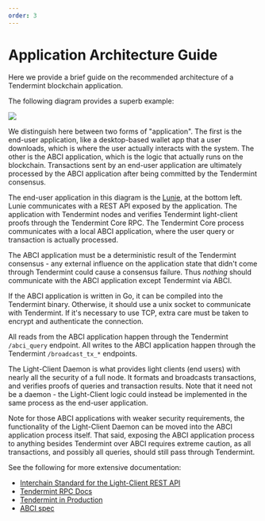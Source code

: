 ```yaml
---
order: 3
---
```


# Application Architecture Guide

Here we provide a brief guide on the recommended architecture of a
Tendermint blockchain application.

The following diagram provides a superb example:

![](../imgs/cosmos-tendermint-stack-4k.jpg)

We distinguish here between two forms of "application". The first is the
end-user application, like a desktop-based wallet app that a user downloads,
which is where the user actually interacts with the system. The other is the
ABCI application, which is the logic that actually runs on the blockchain.
Transactions sent by an end-user application are ultimately processed by the ABCI
application after being committed by the Tendermint consensus.

The end-user application in this diagram is the [Lunie](https://lunie.io/), at the bottom
left. Lunie communicates with a REST API exposed by the application.
The application with Tendermint nodes and verifies Tendermint light-client proofs
through the Tendermint Core RPC. The Tendermint Core process communicates with
a local ABCI application, where the user query or transaction is actually
processed.

The ABCI application must be a deterministic result of the Tendermint
consensus - any external influence on the application state that didn't
come through Tendermint could cause a consensus failure. Thus _nothing_
should communicate with the ABCI application except Tendermint via ABCI.

If the ABCI application is written in Go, it can be compiled into the
Tendermint binary. Otherwise, it should use a unix socket to communicate
with Tendermint. If it's necessary to use TCP, extra care must be taken
to encrypt and authenticate the connection.

All reads from the ABCI application happen through the Tendermint `/abci_query`
endpoint. All writes to the ABCI application happen through the Tendermint
`/broadcast_tx_*` endpoints.

The Light-Client Daemon is what provides light clients (end users) with
nearly all the security of a full node. It formats and broadcasts
transactions, and verifies proofs of queries and transaction results.
Note that it need not be a daemon - the Light-Client logic could instead
be implemented in the same process as the end-user application.

Note for those ABCI applications with weaker security requirements, the
functionality of the Light-Client Daemon can be moved into the ABCI
application process itself. That said, exposing the ABCI application process
to anything besides Tendermint over ABCI requires extreme caution, as
all transactions, and possibly all queries, should still pass through
Tendermint.

See the following for more extensive documentation:

- [Interchain Standard for the Light-Client REST API](https://github.com/cosmos/cosmos-sdk/pull/1028)
- [Tendermint RPC Docs](https://docs.tendermint.com/master/rpc/)
- [Tendermint in Production](../tendermint-core/running-in-production.md)
- [ABCI spec](https://github.com/tendermint/spec/tree/95cf253b6df623066ff7cd4074a94e7a3f147c7a/spec/abci)
